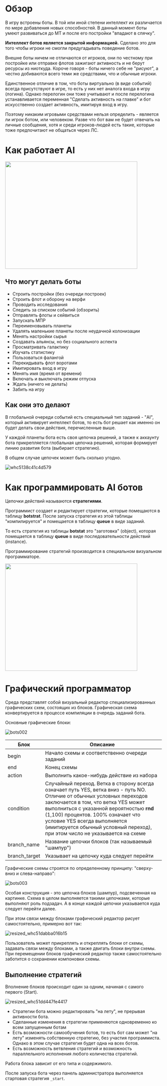 # Обзор

В игру встроены боты. В той или иной степени интеллект их различается по мере добавления новых способностей. В данный момент боты умеют развиваться до МТ и после его постройки "впадают в спячку".

**Интеллект ботов является закрытой информацией.** Сделано это для того чтобы игроки не смогли предугадывать поведение ботов.

Внешне боты ничем не отличаются от игроков, они по честному при постройке или отправке флотов зажигают активность и не берут ресурсы из ниоткуда. Короче говоря - боты ничего себе не "рисуют", а честно добиваются всего теми же средствами, что и обычные игроки.

Единственное отличие в том, что боты виртуально (в виде событий) всегда присутствуют в игре, то есть у них нет аналога входа в игру (логина). Однако перелогин они тоже учитывают и после перелогина устанавливается переменная "Сделать активность на главке" и бот искусственно создает активность, имитируя вход в игру.

Поэтому никаким игровыми средствами нельзя определить - является ли игрок ботом, или человеком. Разве что бот вам не будет отвечать на личные сообщения, хотя и среди игроков-людей есть такие, которые тоже предпочитают не общаться через ЛС.

# Как работает AI

<a href='http://www.youtube.com/watch?feature=player_embedded&v=4DdlG0zwLAI' target='_blank'><img src='http://img.youtube.com/vi/4DdlG0zwLAI/0.jpg' width='425' height=344 /></a>

## Что могут делать боты

- Строить постройки (без очереди построек)
- Строить флот и оборону на верфи
- Проводить исследования
- Следить за списком событий (обзорить)
- Отправлять флоты и сейвиться
- Запускать МПР
- Переименовывать планеты
- Удалять маленькие планеты после неудачной колонизации
- Менять настройки сырья
- Создавать альянсы, но без социального аспекта
- Просматривать галактику
- Изучать статистику
- Пользоваться фалангой
- Перекидывать флот воротами
- Имитировать вход в игру
- Менять имя (время от времени)
- Включать и выключать режим отпуска
- Ждать (ничего не делать)
- Забить на игру

## Как они это делают

В глобальной очереди событий есть специальный тип заданий - "AI", который активирует интеллект ботов, то есть бот решает как именно он будет делать свои действия, перечисленные выше.

У каждой планеты бота есть своя цепочка решений, а также к аккаунту бота прикрепляется глобальная цепочка решений, которая формирует линию развития бота (выбирает стратегию).

В общем случае цепочек может быть сколько угодно.

![whc5138c41c4d579](/imgstore/whc5138c41c4d579.jpg)

# Как программировать AI ботов

Цепочки действий называются **стратегиями**.

Программист создает и редактирует стратегии, которые помещаются в таблицу **botstrat**. После запуска стратегия из этой таблицы "компилируется" и помещается в таблицу **queue** в виде заданий.

То есть стратегия из таблицы **botstat** это "заготовка" (object), которая помещается в таблицу **queue** в виде последовательности действий (instance).

Программирование стратегий производится в специальном визуальном программаторе.

<a href='http://www.youtube.com/watch?feature=player_embedded&v=rCzImdVfRwE' target='_blank'><img src='http://img.youtube.com/vi/rCzImdVfRwE/0.jpg' width='425' height=344 /></a>

# Графический программатор

Среда представлят собой визуальный редактор специализированных графических схем, состоящих из блоков. Графическая схема конвертируется в процессе компиляции в очередь заданий бота.

Основные графические блоки:

![bots002](/imgstore/bots002.jpg)

|Блок|Описание|
|---|---|
|begin|Начало схемы и соответственно очереди заданий|
|end|Конец схемы|
|action|Выполнить какое-нибудь действие из набора|
|condition|Случайный переход. Ветка в сторону всегда означает путь YES, ветка вниз - путь NO. Отличие от обычных условных переходов заключается в том, что ветка YES может выполниться с указанной вероятностью **rnd** (1,100) процентов. 100% означает что условие YES всегда выполняется (имитируется обычный условный переход), при этом число не указывается на схеме|
|branch_name|Название цепочки блоков (так называемый "шампур")|
|branch_target|Указывает на цепочку куда следует перейти|

Графические схемы строятся по определенному принципу: "сверху-вниз и слева-направо":

![bots003](/imgstore/bots003.jpg)

Особая конструкция - это цепочка блоков (шампур), подсвеченная на картинке. Схема в целом выполняется такими цепочками, которые выполняют роль подзадач. А в конце каждой цепочки указывается куда следует перейти далее.

При этом связи между блоками графический редактор рисует самостоятельно, примерно вот так:

![resized_whc51dabba016b15](/imgstore/resized_whc51dabba016b15.jpg)

Пользователь может прикреплять и откреплять блоки от схемы, задавать связи между блоками, а также двигать блоки внутри схемы. При перемещении блоков графический редактор также самостоятельно заботится о сохранении компоновки схемы.

## Выполнение стратегий

Вполнение блоков происходит один за одним, начиная с самого первого (Start).

![resized_whc51dd447fe4417](/imgstore/resized_whc51dd447fe4417.jpg)

- Стратегии бота можно редактировать "на лету", не прерывая активности бота.
- Сделанные изменения в стратегии применяются одновременно ко всем запущенным ботам
- Есть возможности самообучения ботов, то есть бот сам может "на лету" изменять собственную стратегию, без участия программиста. Однако в этом случае стратегия будет одна на всех ботов.
- Есть возможность ветвления стратегий и возможность параллельного исполнения любого количества стратегий.

Работа блока зависит от его типа и содержимого.

После запуска бота через панель администратора выполняется стартовая стратегия `_start`.
